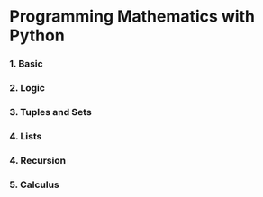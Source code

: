 # Programming Mathematics with Python

### 1. Basic

### 2. Logic

### 3. Tuples and Sets

### 4. Lists

### 4. Recursion

### 5. Calculus